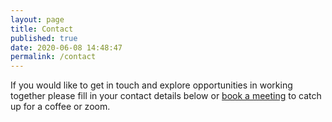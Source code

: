 ```yaml
---
layout: page
title: Contact
published: true
date: 2020-06-08 14:48:47
permalink: /contact
---
```


If you would like to get in touch and explore opportunities in working together please fill in your contact details below or [book a meeting](https://meetings.hubspot.com/jmoxon) to catch up for a coffee or zoom.

<!-- Insert the hubspot form -->
<script charset="utf-8" type="text/javascript" src="//js.hsforms.net/forms/shell.js"></script>
<script>
  hbspt.forms.create({
	portalId: "7805952",
	formId: "7cc41f3f-588d-4f69-955a-2dbb3c50ee60"
});
</script>
